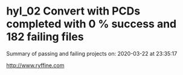# hyl_02 Convert with PCDs completed with 0 % success and 182 failing files

Summary of passing and failing projects on: 2020-03-22 at 23:35:17

http://www.ryffine.com
